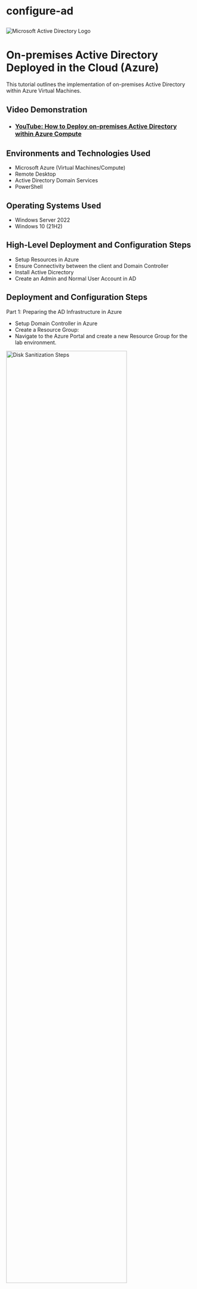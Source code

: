 # configure-ad<p align="center">
<img src="https://i.imgur.com/pU5A58S.png" alt="Microsoft Active Directory Logo"/>
</p>

<h1>On-premises Active Directory Deployed in the Cloud (Azure)</h1>
This tutorial outlines the implementation of on-premises Active Directory within Azure Virtual Machines.<br />


<h2>Video Demonstration</h2>

- ### [YouTube: How to Deploy on-premises Active Directory within Azure Compute](https://www.youtube.com)

<h2>Environments and Technologies Used</h2>

- Microsoft Azure (Virtual Machines/Compute)
- Remote Desktop
- Active Directory Domain Services
- PowerShell

<h2>Operating Systems Used </h2>

- Windows Server 2022
- Windows 10 (21H2)

<h2>High-Level Deployment and Configuration Steps</h2>

- Setup Resources in Azure
- Ensure Connectivity between the client and Domain Controller
- Install Active Dicrectory
- Create an Admin and Normal User Account in AD

<h2>Deployment and Configuration Steps</h2>

Part 1: Preparing the AD Infrastructure in Azure
  - Setup Domain Controller in Azure
  - Create a Resource Group:
- Navigate to the Azure Portal and create a new Resource Group for the lab environment.

<p>
<img src="https://i.imgur.com/nYzhLx4.png" height="80%" width="80%" alt="Disk Sanitization Steps"/>

<img src="https://i.imgur.com/riZJluD.png" height="80%" width="80%" alt="Disk Sanitization Steps"/>

</p>
- Create a Virtual Network and Subnet:
Set up a Virtual Network with a subnet to host your VMs.
</p>
<img src="https://i.imgur.com/zcgmgc4.png" height="80%" width="80%" alt="Disk Sanitization Steps"/>

<img src="https://i.imgur.com/RQGpXUB.png" height="80%" width="80%" alt="Disk Sanitization Steps"/>
</p>
- Create the Domain Controller VM (Windows Server 2022):
Name the VM: DC-1.
Ensure that the VM is on the Virtual Network created previously.
</p>
</p>
<img src="https://i.imgur.com/USDmxyz.png"height="80%" width="80%" alt="Disk Sanitization Steps"/>

<img src="https://i.imgur.com/RdNgxHC.png" height="80%" width="80%" alt="Disk Sanitization Steps"/>

<img src="https://i.imgur.com/MMJKIiS.png" height="80%" width="80%" alt="Disk Sanitization Steps"/>

</p>
- Set Static Private IP for DC-1: - After the VM is created, navigate to its Network Interface Card (NIC) settings and set the private IP to static.

  - Navigate to the Virtual Machines window and select the DC-1 VM
<p>
<img src="https://i.imgur.com/1hAHvkk.png " height="80%" width="80%" alt="Disk Sanitization Steps"/> 
</p>
<br />
- Set the Allocation to Static underneath the Private IP Address Settings
<p>
<img src="https://i.imgur.com/tzfsVaw.png" height="80%" width="80%" alt="Disk Sanitization Steps"/>
</p>

- Disable Windows Firewall:

  - Log in to DC-1 and disable the Windows Firewall for testing connectivity

<img src="https://i.imgur.com/duWiJLi.png" height="80%" width="80%" alt="Disk Sanitization Steps"/>

<img src="https://i.imgur.com/Au2EVST.png" height="80%" width="80%" alt="Disk Sanitization Steps"/>
<p>
- Setup Client-1 in Azure
  - Create the Client VM (Windows 10 22H2):
  - Name the VM: Client-1.
</p>
<br />
<img src="https://i.imgur.com/mCc5GLm.png" height="80%" width="80%" alt="Disk Sanitization Steps"/>
<p>
<img src="https://i.imgur.com/XMOtCSy.png" height="80%" width="80%" alt="Disk Sanitization Steps"/>
</p>
<p>
- Attach Client-1 to the Same Region and Virtual Network:
  - Ensure it is in the same Virtual Network and subnet as DC-1.
</p>
<br />
<img src="https://i.imgur.com/EAmWGLP.png"height="80%" width="80%" alt="Disk Sanitization Steps"/>
</p>
- Set DNS Settings:
  - Update Client-1's DNS settings to point to DC-1's private IP address. (navigate to the vm's network interface card)
</p>
- You can also change the DNS settings from within the client- computer
</p>
</p>
<img src="https://i.imgur.com/ZuUAskV.png" height="80%" width="80%" alt="Disk Sanitization Steps"/>
</p>
<img src="https://i.imgur.com/VEwjXCu.png" height="80%" width="80%" alt="Disk Sanitization Steps"/>
</p>
<img src="https://i.imgur.com/7JH5gyD.png" height="80%" width="80%" alt="Disk Sanitization Steps"/>
</p>

- Test Connectivity:

  - Restart Client-1 from the Azure Portal.
  - Log into Client-1 and use the ping command to test connectivity with DC-1.
  - Verify DNS Settings:

- Run ipconfig /all in PowerShell on Client-1 to ensure the DNS points to DC-1.
</p>
</p>
<img src="https://i.imgur.com/ST5jGPJ.png" height="80%" width="80%" alt="Disk Sanitization Steps"/>

Part 2: Deploying Active Directory
Install Active Directory
Log in to DC-1.
Install Active Directory Domain Services (AD DS).
Promote DC-1 as a Domain Controller and set up a new forest (e.g., mydomain.com).
Restart DC-1 and log in as mydomain.com\labuser.
</p>
Open Server Manager then add roles and features

<img src="<img src="https://i.imgur.com/ST5jGPJ.png" height="80%" width="80%" alt="Disk Sanitization Steps"/>


https://i.imgur.com/kiaiVcB.png


</p>



























